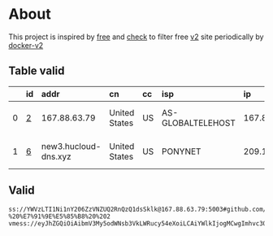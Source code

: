 
# About

This project is inspired by [free](https://github.com/freefq/free) and [check](https://github.com/yeahwu/check) to filter free [v2](https://github.com/v2fly/v2ray-core) site periodically by [docker-v2](https://hub.docker.com/r/v2ray/official)

    

## Table valid
|    | id                 | addr                 | cn            | cc   | isp               | ip           | chatgpt          |
|---:|:-------------------|:---------------------|:--------------|:-----|:------------------|:-------------|:-----------------|
|  0 | [2](config/2.json) | 167.88.63.79         | United States | US   | AS-GLOBALTELEHOST | 167.88.63.79 | Yes (Region: US) |
|  1 | [6](config/6.json) | new3.hucloud-dns.xyz | United States | US   | PONYNET           | 209.141.33.7 | Yes (Region: US) |

## Valid
```
ss://YWVzLTI1Ni1nY206ZzVNZUQ2RnQzQ1dsSklk@167.88.63.79:5003#github.com/freefq%20-%20%E7%91%9E%E5%85%B8%20%202
vmess://eyJhZGQiOiAibmV3My5odWNsb3VkLWRucy54eXoiLCAiYWlkIjogMCwgImhvc3QiOiAiIiwgImlkIjogIjFjOGFkM2YyLTgzNWMtNGZkYS1iOWI2LTg4MWQzY2FkZmQ4ZSIsICJuZXQiOiAid3MiLCAicGF0aCI6ICIvIiwgInBvcnQiOiA0NDMsICJwcyI6ICJnaXRodWIuY29tL2ZyZWVmcSAtIFx1N2Y4ZVx1NTZmZENsb3VkRmxhcmVcdTUxNmNcdTUzZjhDRE5cdTgyODJcdTcwYjkgNiIsICJ0bHMiOiAidGxzIiwgInR5cGUiOiAiYXV0byIsICJzZWN1cml0eSI6ICJhdXRvIiwgInNraXAtY2VydC12ZXJpZnkiOiB0cnVlLCAic25pIjogIiJ9
```


